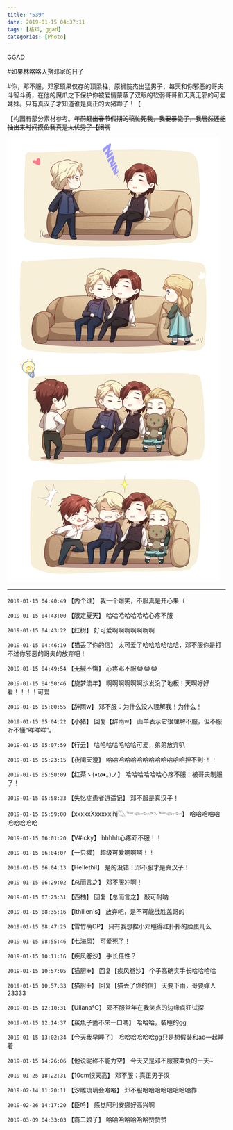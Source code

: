 ```yaml
---
title: "539"
date: 2019-01-15 04:37:11
tags: [格邓, ggad]
categories: [Photo]
---
```


<p>GGAD</p> 
<p>#如果林咯咯入赘邓家的日子</p> 
<p>#你，邓不服，邓家硕果仅存的顶梁柱，原狮院杰出猛男子，每天和你邪恶的哥夫斗智斗勇，在他的魔爪之下保护你被爱情蒙蔽了双眼的软弱哥哥和天真无邪的可爱妹妹。只有真汉子才知道谁是真正的大猪蹄子！【</p> 
<p>【构图有部分素材参考。<span style="text-decoration:line-through;"  >年前赶出春节假期的稿忙死我，我要暴毙了，我居然还能抽出来时间摸鱼我真是太优秀了【闭嘴</span></p>

![](https://raw.githubusercontent.com/alicewish/meowchain247/master/img_cVZNdzJtQk9JV2RWSzJ2cGk3Zlpzdk54WXZyYWh3WjNycW5jU2FXSVBFeEFlR3dseFIxVVlRPT0.jpg)

---

`2019-01-15 04:40:49` 【内个谁】 我一个爆笑，不服真是开心果（

`2019-01-15 04:43:00` 【限定夏天】 哈哈哈哈哈哈哈心疼不服

`2019-01-15 04:43:22` 【红树】 好可爱啊啊啊啊啊啊啊

`2019-01-15 04:46:19` 【猫丢了你的信】 太可爱了哈哈哈哈哈哈，邓不服你是打不过你邪恶的哥夫的放弃吧！

`2019-01-15 04:49:54` 【无戫不慯】 心疼邓不服😂😂😂

`2019-01-15 04:50:46` 【旋梦流年】 啊啊啊啊啊啊沙发没了地板！天啊好好看！！！！可爱

`2019-01-15 05:00:55` 【辞雨w】 邓不服：为什么没人理解我！为什么！

`2019-01-15 05:04:22` 【小猪】 回复【辞雨w】 山羊表示它很理解不服，但不服听不懂“咩咩咩”。

`2019-01-15 05:07:59` 【行云】 哈哈哈哈哈哈哈可爱，弟弟放弃叭

`2019-01-15 05:23:15` 【夜阑天澄】 哈哈哈哈哈哈哈哈哈哈哈哈哈捏不到·！！

`2019-01-15 05:50:09` 【红茶ヽ(•ω•。)ノ】 哈哈哈哈哈哈心疼不服！被哥夫制服了！

`2019-01-15 05:58:33` 【失忆症患者逍遥记】 邓不服是真汉子！

`2019-01-15 05:59:00` 【xxxxxXxxxxxjhj𓆡𓆝𓆟𓆜𓆞𓆝𓆟𓆜】 哈哈哈哈哈哈哈哈哈哈

`2019-01-15 06:01:20` 【V#icky】 hhhhh心疼邓不服！！

`2019-01-15 06:04:07` 【一只獾】 超级可爱啊啊啊！！

`2019-01-15 06:04:13` 【Hellethil】 是的没错！邓不服才是真汉子！

`2019-01-15 06:29:02` 【总而言之】 邓不服冲啊！

`2019-01-15 07:25:31` 【西柚】 回复【总而言之】 敲可耐呐

`2019-01-15 08:35:16` 【Ithilien's】 放弃吧，是不可能战胜盖哥的

`2019-01-15 08:47:25` 【雪竹萌CP】 只有我想捏小邓睡得红扑扑的脸蛋儿么

`2019-01-15 08:55:46` 【七海风】 可爱死了！

`2019-01-15 10:11:16` 【疾风卷沙】 手长任性？

`2019-01-15 10:57:05` 【猫厨✙】 回复【疾风卷沙】 个子高确实手长哈哈哈哈

`2019-01-15 10:57:33` 【猫厨✙】 回复【猫丢了你的信】 天要下雨，哥要嫁人23333

`2019-01-15 12:10:31` 【Uliana℃】 邓不服常年在我笑点的边缘疯狂试探

`2019-01-15 12:14:37` 【鯊魚子醬不來一口嗎】 哈哈哈，裝睡的gg

`2019-01-15 13:02:34` 【今天我早睡了】 哈哈哈哈哈哈gg只是想假装和ad一起睡着

`2019-01-15 14:26:06` 【他说昵称不能为空】 今天又是邓不服被欺负的一天~

`2019-01-25 18:22:31` 【10cm恨天高】 邓不服：真正男子汉

`2019-02-14 11:20:11` 【沙雕琉璃会咯咯】 邓不服哈哈哈哈哈哈哈哈靠

`2019-02-26 14:17:20` 【臣吟】 感觉阿利安娜好高兴啊

`2019-03-09 04:33:03` 【裔二娘子】 哈哈哈哈哈哈哈赞赞赞

